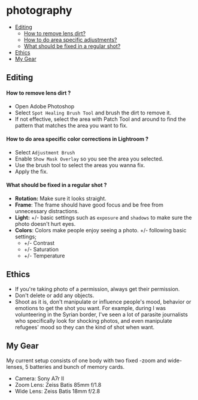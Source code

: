 # photography

* [Editing](#editing)
  * [How to remove lens dirt?](#how-to-remove-lens-dirt-)
  * [How to do area specific adjustments?](#ow-to-do-area-specific-color-corrections-in-lightroom-)
  * [What should be fixed in a regular shot?](#what-should-be-fixed-in-a-regular-shot-)
* [Ethics](#ethics)
* [My Gear](#my-gear)

## Editing

#### How to remove lens dirt ? 

* Open Adobe Photoshop
* Select `Spot Healing Brush Tool` and brush the dirt to remove it.
* If not effective, select the area with Patch Tool and around to find the pattern that matches the area you want to fix.

#### How to do area specific color corrections in Lightroom ?

* Select `Adjustment Brush`
* Enable `Show Mask Overlay` so you see the area you selected.
* Use the brush tool to select the areas you wanna fix.
* Apply the fix.

#### What should be fixed in a regular shot ?

* **Rotation:** Make sure it looks straight. 
* **Frame**: The frame should have good focus and be free from unnecessary distractions.
* **Light:** +/- basic settings such as `exposure` and `shadows` to make sure the photo doesn't hurt eyes.
* **Colors**: Colors make people enjoy seeing a photo. +/- following basic settings;
  * +/- Contrast
  * +/- Saturation
  * +/- Temperature
  
## Ethics

* If you're taking photo of a permission, always get their permission.
* Don't delete or add any objects.
* Shoot as it is, don't manipulate or influence people's mood, behavior or emotions to get the shot you want. For example, during I was volunteering in the Syrian border, I've seen a lot of parasite journalists who specifically look for shocking photos, and even manipulate refugees' mood so they can the kind of shot when want.
 
## My Gear

My current setup consists of one body with two fixed -zoom and wide- lenses, 5 batteries and bunch of memory cards.

* Camera: Sony A7r II
* Zoom Lens: Zeiss Batis 85mm f/1.8
* Wide Lens: Zeiss Batis 18mm f/2.8
